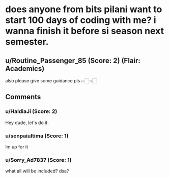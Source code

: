 # does anyone from bits pilani want to start 100 days of coding with me? i wanna finish it before si season next semester.
## u/Routine_Passenger_85 (Score: 2) (Flair: Academics)
also please give some guidance pls 👉🏻👈🏻


## Comments

### u/HaldiaJi (Score: 2)
Hey dude, let's do it.


### u/senpaiultima (Score: 1)
Im up for it


### u/Sorry_Ad7837 (Score: 1)
what all will be included? dsa?





